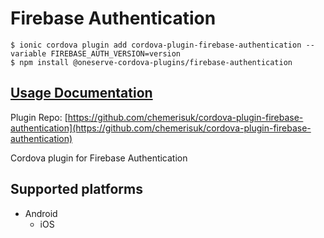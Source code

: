 # Firebase Authentication

```
$ ionic cordova plugin add cordova-plugin-firebase-authentication --variable FIREBASE_AUTH_VERSION=version
$ npm install @oneserve-cordova-plugins/firebase-authentication
```

## [Usage Documentation](https://oneserve.gitbook.io/oneserve-cordova-plugins/plugins/firebase-authentication/)

Plugin Repo: [https://github.com/chemerisuk/cordova-plugin-firebase-authentication](https://github.com/chemerisuk/cordova-plugin-firebase-authentication)

Cordova plugin for Firebase Authentication

## Supported platforms

- Android
  - iOS
  


